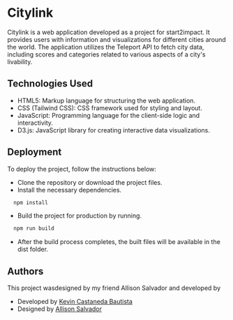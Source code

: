 
# Citylink

Citylink is a web application developed as a project for start2impact. It provides users with information and visualizations for different cities around the world. The application utilizes the Teleport API to fetch city data, including scores and categories related to various aspects of a city's livability.


## Technologies Used


- HTML5: Markup language for structuring the web application.
- CSS (Tailwind CSS): CSS framework used for styling and layout.
- JavaScript: Programming language for the client-side logic and interactivity.
- D3.js: JavaScript library for creating interactive data visualizations.


## Deployment

To deploy the project, follow the instructions below:

- Clone the repository or download the project files.
- Install the necessary dependencies.
```bash
  npm install
```
- Build the project for production by running. 
```bash
  npm run build
```
- After the build process completes, the built files will be available in the dist folder.


## Authors


This project wasdesigned by my friend Allison Salvador and developed by
- Developed by [Kevin Castaneda Bautista](https://github.com/henixK)
- Designed by [Allison Salvador](https://www.instagram.com/opus.spicatum/)

